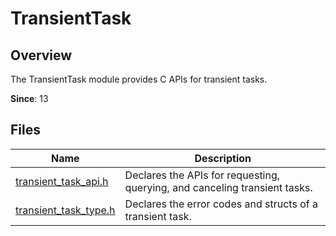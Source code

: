 # TransientTask

## Overview

The TransientTask module provides C APIs for transient tasks.

**Since**: 13
## Files

| Name| Description|
| -- | -- |
| [transient_task_api.h](capi-transient-task-api-h.md) | Declares the APIs for requesting, querying, and canceling transient tasks.|
| [transient_task_type.h](capi-transient-task-type-h.md) | Declares the error codes and structs of a transient task.|
